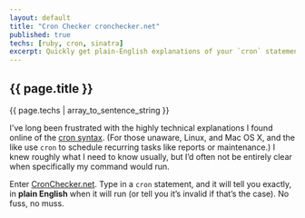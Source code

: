 ```yaml
---
layout: default
title: "Cron Checker cronchecker.net"
published: true
techs: [ruby, cron, sinatra]
excerpt: Quickly get plain-English explanations of your `cron` statements.
---
```


## {{ page.title }}

<section class="tchs">
  {{ page.techs | array_to_sentence_string }}
</section>

I've long been frustrated with the highly technical explanations I found online
of the [cron syntax](http://en.wikipedia.org/wiki/Cron#crontab_syntax). (For
those unaware, Linux, and Mac OS X, and the like use `cron` to schedule
recurring tasks like reports or maintenance.) I knew roughly what I need to
know usually, but I’d often not be entirely clear when specifically my command
would run.

Enter [CronChecker.net](http://cronchecker.net/). Type in a `cron` statement, and it will tell you exactly,
in **plain English** when it will run (or tell you it’s invalid if that’s the
case). No fuss, no muss.




